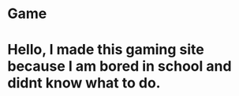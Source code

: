 # Game
<h1> Hello, I made this gaming site because I am bored in school and didnt know what to do. <h1/>
